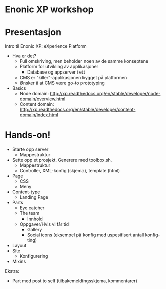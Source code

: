 Enonic XP workshop
==================

# Presentasjon
Intro til Enonic XP: eXperience Platform
- Hva er det?
  - Full omskriving, men beholder noen av de samme konseptene
  - Platform for utvikling av applikasjoner
    - Database og appserver i ett
  - CMS er "killer"-applikasjonen bygget på platformen
  - Ønsker å at CMS være go-to prototyping
- Basics
  - Node domain: http://xp.readthedocs.org/en/stable/developer/node-domain/overview.html
  - Content domain: http://xp.readthedocs.org/en/stable/developer/content-domain/index.html


# Hands-on!
- Starte opp server
  - Mappestruktur
- Sette opp et prosjekt. Generere med toolbox.sh.
  - Mappestruktur
  - Controller, XML-konfig (skjema), template (html)
- Page
  - CSS
  - Meny
- Content-type
  - Landing Page
- Parts
  - Eye catcher
  - The team
    - Innhold
  - Oppgaver/Hvis vi får tid
    - Gallery
    - Social icons (eksempel på konfig med uspesifisert antall konfig-ting)
- Layout
- Site
  - Konfigurering
- Mixins

Ekstra:
- Part med post to self (tilbakemeldingsskjema, kommentarer)
